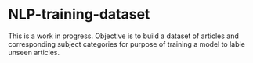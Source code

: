 # NLP-training-dataset
This is a work in progress. Objective is to build a dataset of articles and corresponding subject categories for purpose of training a model to lable unseen articles. 
